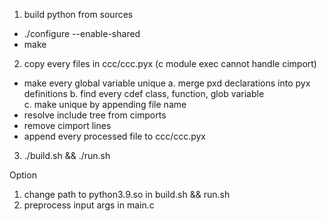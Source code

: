 1. build python from sources
- ./configure --enable-shared
- make

2. copy every files in ccc/ccc.pyx
   (c module exec cannot handle cimport)
- make every global variable unique
a. merge pxd declarations into pyx definitions
b. find every cdef class, function, glob variable    
c. make unique by appending file name
- resolve include tree from cimports
- remove cimport lines
- append every processed file to ccc/ccc.pyx

3. ./build.sh && ./run.sh

Option 
1. change path to python3.9.so in build.sh && run.sh
2. preprocess input args in main.c